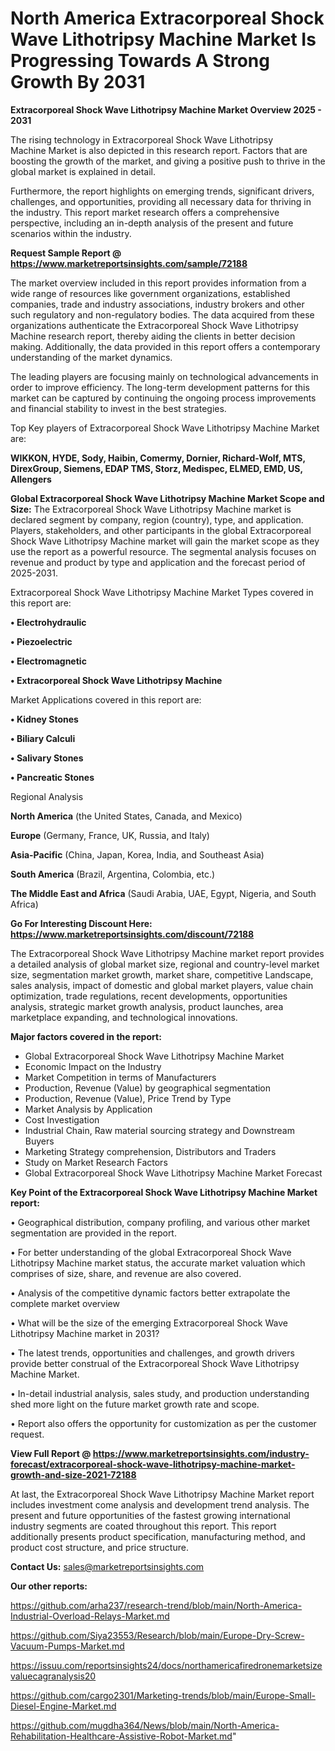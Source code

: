 # North America Extracorporeal Shock Wave Lithotripsy Machine Market Is Progressing Towards A Strong Growth By 2031

<Strong> Extracorporeal Shock Wave Lithotripsy Machine Market Overview 2025 - 2031</strong>

The rising technology in Extracorporeal Shock Wave Lithotripsy Machine Market is also depicted in this research report. Factors that are boosting the growth of the market, and giving a positive push to thrive in the global market is explained in detail.

Furthermore, the report highlights on emerging trends, significant drivers, challenges, and opportunities, providing all necessary data for thriving in the industry. This report market research offers a comprehensive perspective, including an in-depth analysis of the present and future scenarios within the industry.

<strong>Request Sample Report @ <a href=https://www.marketreportsinsights.com/sample/72188>https://www.marketreportsinsights.com/sample/72188</a></strong>

The market overview included in this report provides information from a wide range of resources like government organizations, established companies, trade and industry associations, industry brokers and other such regulatory and non-regulatory bodies. The data acquired from these organizations authenticate the Extracorporeal Shock Wave Lithotripsy Machine research report, thereby aiding the clients in better decision making. Additionally, the data provided in this report offers a contemporary understanding of the market dynamics.

The leading players are focusing mainly on technological advancements in order to improve efficiency. The long-term development patterns for this market can be captured by continuing the ongoing process improvements and financial stability to invest in the best strategies.

Top Key players of Extracorporeal Shock Wave Lithotripsy Machine Market are:

<strong>WIKKON, HYDE, Sody, Haibin, Comermy, Dornier, Richard-Wolf, MTS, DirexGroup, Siemens, EDAP TMS, Storz, Medispec, ELMED, EMD, US, Allengers</strong>

<strong><b>Global Extracorporeal Shock Wave Lithotripsy Machine Market Scope and Size:</b></strong>
The Extracorporeal Shock Wave Lithotripsy Machine market is declared segment by company, region (country), type, and application. Players, stakeholders, and other participants in the global Extracorporeal Shock Wave Lithotripsy Machine market will gain the market scope as they use the report as a powerful resource. The segmental analysis focuses on revenue and product by type and application and the forecast period of 2025-2031.

Extracorporeal Shock Wave Lithotripsy Machine Market Types covered in this report are:

<strong>• Electrohydraulic

• Piezoelectric

• Electromagnetic

• Extracorporeal Shock Wave Lithotripsy Machine</strong>

Market Applications covered in this report are:

<strong>• Kidney Stones

• Biliary Calculi

• Salivary Stones

• Pancreatic Stones</strong> 

Regional Analysis

<strong>North America</strong> (the United States, Canada, and Mexico)

<strong>Europe</strong> (Germany, France, UK, Russia, and Italy)

<strong>Asia-Pacific</strong> (China, Japan, Korea, India, and Southeast Asia)

<strong>South America</strong> (Brazil, Argentina, Colombia, etc.)

<strong>The Middle East and Africa</strong> (Saudi Arabia, UAE, Egypt, Nigeria, and South Africa)

<strong>Go For Interesting Discount Here: <a href=https://www.marketreportsinsights.com/discount/72188>https://www.marketreportsinsights.com/discount/72188</a></strong>

The Extracorporeal Shock Wave Lithotripsy Machine market report provides a detailed analysis of global market size, regional and country-level market size, segmentation market growth, market share, competitive Landscape, sales analysis, impact of domestic and global market players, value chain optimization, trade regulations, recent developments, opportunities analysis, strategic market growth analysis, product launches, area marketplace expanding, and technological innovations.

<strong><b>Major factors covered in the report:</b></strong>
<ul>
  <li>Global Extracorporeal Shock Wave Lithotripsy Machine Market </li>
  <li>Economic Impact on the Industry</li>
  <li>Market Competition in terms of Manufacturers</li>
  <li>Production, Revenue (Value) by geographical segmentation</li>
  <li>Production, Revenue (Value), Price Trend by Type</li>
  <li>Market Analysis by Application</li>
  <li>Cost Investigation</li>
  <li>Industrial Chain, Raw material sourcing strategy and Downstream Buyers</li>
  <li>Marketing Strategy comprehension, Distributors and Traders</li>
  <li>Study on Market Research Factors</li>
  <li>Global Extracorporeal Shock Wave Lithotripsy Machine Market Forecast</li>
</ul>

<strong><b>Key Point of the Extracorporeal Shock Wave Lithotripsy Machine Market report:</b></strong>

• Geographical distribution, company profiling, and various other market segmentation are provided in the report.

• For better understanding of the global Extracorporeal Shock Wave Lithotripsy Machine market status, the accurate market valuation which comprises of size, share, and revenue are also covered.

• Analysis of the competitive dynamic factors better extrapolate the complete market overview

• What will be the size of the emerging Extracorporeal Shock Wave Lithotripsy Machine market in 2031?

• The latest trends, opportunities and challenges, and growth drivers provide better construal of the Extracorporeal Shock Wave Lithotripsy Machine Market.

• In-detail industrial analysis, sales study, and production understanding shed more light on the future market growth rate and scope.

• Report also offers the opportunity for customization as per the customer request.

<strong><b>View Full Report @ <a href=https://www.marketreportsinsights.com/industry-forecast/extracorporeal-shock-wave-lithotripsy-machine-market-growth-and-size-2021-72188>https://www.marketreportsinsights.com/industry-forecast/extracorporeal-shock-wave-lithotripsy-machine-market-growth-and-size-2021-72188</a></b></strong>


At last, the Extracorporeal Shock Wave Lithotripsy Machine Market report includes investment come analysis and development trend analysis. The present and future opportunities of the fastest growing international industry segments are coated throughout this report. This report additionally presents product specification, manufacturing method, and product cost structure, and price structure.

<strong>Contact Us:</strong>
sales@marketreportsinsights.com

<strong>Our other reports:</strong>

<a href=https://github.com/arha237/research-trend/blob/main/North-America-Industrial-Overload-Relays-Market.md>https://github.com/arha237/research-trend/blob/main/North-America-Industrial-Overload-Relays-Market.md</a>

<a href=https://github.com/Siya23553/Research/blob/main/Europe-Dry-Screw-Vacuum-Pumps-Market.md>https://github.com/Siya23553/Research/blob/main/Europe-Dry-Screw-Vacuum-Pumps-Market.md</a>

<a href=https://issuu.com/reportsinsights24/docs/northamericafiredronemarketsizevaluecagranalysis20>https://issuu.com/reportsinsights24/docs/northamericafiredronemarketsizevaluecagranalysis20</a>

<a href=https://github.com/cargo2301/Marketing-trends/blob/main/Europe-Small-Diesel-Engine-Market.md>https://github.com/cargo2301/Marketing-trends/blob/main/Europe-Small-Diesel-Engine-Market.md</a>

<a href=https://github.com/mugdha364/News/blob/main/North-America-Rehabilitation-Healthcare-Assistive-Robot-Market.md>https://github.com/mugdha364/News/blob/main/North-America-Rehabilitation-Healthcare-Assistive-Robot-Market.md</a>"
